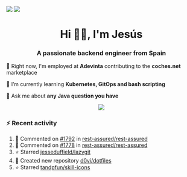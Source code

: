 [![](https://img.shields.io/badge/Jesús_Iglesias-0077B5?style=flat&logo=linkedin&logoColor=white)][linkedin]
[![](https://img.shields.io/badge/d0vi-330F63?style=flat&logo=gitlab&logoColor=white)][gitlab]

<h1 align="center">Hi 👋🏻️, I'm Jesús</h1>
<h3 align="center">A passionate backend engineer from Spain</h3>

🔭 Right now, I'm employed at **Adevinta** contributing to the **coches.net** marketplace

🌱 I’m currently learning **Kubernetes, GitOps and bash scripting**

💬 Ask me about **any Java question you have**

<p align="center">
  <a href="https://skillicons.dev">
    <img src="https://skillicons.dev/icons?i=java,kotlin,spring,postgres,git,kubernetes,docker,kafka,aws,elasticsearch,linux" />
  </a>
</p>

### ⚡ Recent activity

<!--RECENT_ACTIVITY:start-->
1. 💬 Commented on [#1792](https://github.com/rest-assured/rest-assured/issues/1792#issuecomment-2210400911) in [rest-assured/rest-assured](https://github.com/rest-assured/rest-assured)<br>
2. 💬 Commented on [#1778](https://github.com/rest-assured/rest-assured/pull/1778#issuecomment-2210397510) in [rest-assured/rest-assured](https://github.com/rest-assured/rest-assured)<br>
3. ⭐ Starred [jesseduffield/lazygit](https://github.com/jesseduffield/lazygit)<br>
4. 📔 Created new repository [d0vi/dotfiles](https://github.com/d0vi/dotfiles)<br>
5. ⭐ Starred [tandpfun/skill-icons](https://github.com/tandpfun/skill-icons)<br>
<!--RECENT_ACTIVITY:end-->

[linkedin]: https://linkedin.com/in/jesusiglesiasiglesias
[gitlab]: https://gitlab.com/d0vi
